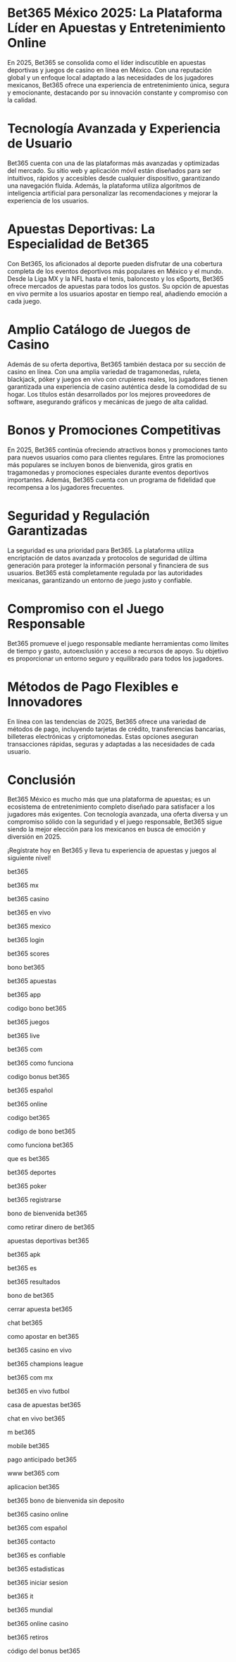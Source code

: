 # Bet365 México 2025: La Plataforma Líder en Apuestas y Entretenimiento Online

En 2025, Bet365 se consolida como el líder indiscutible en apuestas deportivas y juegos de casino en línea en México. Con una reputación global y un enfoque local adaptado a las necesidades de los jugadores mexicanos, Bet365 ofrece una experiencia de entretenimiento única, segura y emocionante, destacando por su innovación constante y compromiso con la calidad.

# Tecnología Avanzada y Experiencia de Usuario
Bet365 cuenta con una de las plataformas más avanzadas y optimizadas del mercado. Su sitio web y aplicación móvil están diseñados para ser intuitivos, rápidos y accesibles desde cualquier dispositivo, garantizando una navegación fluida. Además, la plataforma utiliza algoritmos de inteligencia artificial para personalizar las recomendaciones y mejorar la experiencia de los usuarios.

# Apuestas Deportivas: La Especialidad de Bet365
Con Bet365, los aficionados al deporte pueden disfrutar de una cobertura completa de los eventos deportivos más populares en México y el mundo. Desde la Liga MX y la NFL hasta el tenis, baloncesto y los eSports, Bet365 ofrece mercados de apuestas para todos los gustos. Su opción de apuestas en vivo permite a los usuarios apostar en tiempo real, añadiendo emoción a cada juego.

# Amplio Catálogo de Juegos de Casino
Además de su oferta deportiva, Bet365 también destaca por su sección de casino en línea. Con una amplia variedad de tragamonedas, ruleta, blackjack, póker y juegos en vivo con crupieres reales, los jugadores tienen garantizada una experiencia de casino auténtica desde la comodidad de su hogar. Los títulos están desarrollados por los mejores proveedores de software, asegurando gráficos y mecánicas de juego de alta calidad.

# Bonos y Promociones Competitivas
En 2025, Bet365 continúa ofreciendo atractivos bonos y promociones tanto para nuevos usuarios como para clientes regulares. Entre las promociones más populares se incluyen bonos de bienvenida, giros gratis en tragamonedas y promociones especiales durante eventos deportivos importantes. Además, Bet365 cuenta con un programa de fidelidad que recompensa a los jugadores frecuentes.

# Seguridad y Regulación Garantizadas
La seguridad es una prioridad para Bet365. La plataforma utiliza encriptación de datos avanzada y protocolos de seguridad de última generación para proteger la información personal y financiera de sus usuarios. Bet365 está completamente regulada por las autoridades mexicanas, garantizando un entorno de juego justo y confiable.

# Compromiso con el Juego Responsable
Bet365 promueve el juego responsable mediante herramientas como límites de tiempo y gasto, autoexclusión y acceso a recursos de apoyo. Su objetivo es proporcionar un entorno seguro y equilibrado para todos los jugadores.

# Métodos de Pago Flexibles e Innovadores
En línea con las tendencias de 2025, Bet365 ofrece una variedad de métodos de pago, incluyendo tarjetas de crédito, transferencias bancarias, billeteras electrónicas y criptomonedas. Estas opciones aseguran transacciones rápidas, seguras y adaptadas a las necesidades de cada usuario.

# Conclusión
Bet365 México es mucho más que una plataforma de apuestas; es un ecosistema de entretenimiento completo diseñado para satisfacer a los jugadores más exigentes. Con tecnología avanzada, una oferta diversa y un compromiso sólido con la seguridad y el juego responsable, Bet365 sigue siendo la mejor elección para los mexicanos en busca de emoción y diversión en 2025.

¡Regístrate hoy en Bet365 y lleva tu experiencia de apuestas y juegos al siguiente nivel!

bet365

bet365 mx

bet365 casino

bet365 en vivo

bet365 mexico

bet365 login

bet365 scores

bono bet365

bet365 apuestas

bet365 app

codigo bono bet365

bet365 juegos

bet365 live

bet365 com

bet365 como funciona

codigo bonus bet365

bet365 español

bet365 online

codigo bet365

codigo de bono bet365

como funciona bet365

que es bet365

bet365 deportes

bet365 poker

bet365 registrarse

bono de bienvenida bet365

como retirar dinero de bet365

apuestas deportivas bet365

bet365 apk

bet365 es

bet365 resultados

bono de bet365

cerrar apuesta bet365

chat bet365

como apostar en bet365

bet365 casino en vivo

bet365 champions league

bet365 com mx

bet365 en vivo futbol

casa de apuestas bet365

chat en vivo bet365

m bet365

mobile bet365

pago anticipado bet365

www bet365 com

aplicacion bet365

bet365 bono de bienvenida sin deposito

bet365 casino online

bet365 com español

bet365 contacto

bet365 es confiable

bet365 estadisticas

bet365 iniciar sesion

bet365 it

bet365 mundial

bet365 online casino

bet365 retiros

código del bonus bet365
